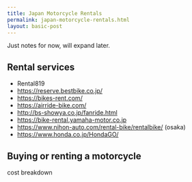 ```yaml
---
title: Japan Motorcycle Rentals
permalink: japan-motorcycle-rentals.html
layout: basic-post
---
```


Just notes for now, will expand later.

## Rental services

- Rental819
- https://reserve.bestbike.co.jp/
- https://bikes-rent.com/
- https://airride-bike.com/
- http://bs-showya.co.jp/fanride.html
- https://bike-rental.yamaha-motor.co.jp
- https://www.nihon-auto.com/rental-bike/rentalbike/ (osaka)
- https://www.honda.co.jp/HondaGO/


## Buying or renting a motorcycle

cost breakdown
